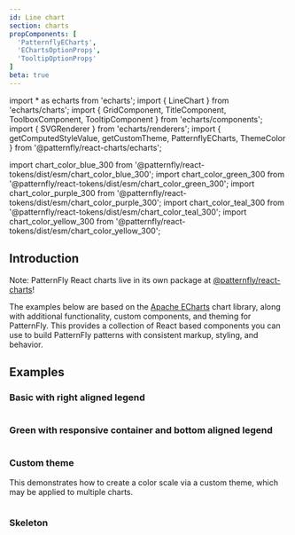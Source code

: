 ```yaml
---
id: Line chart
section: charts
propComponents: [
  'PatternflyEChartș',
  'EChartsOptionPropș',
  'TooltipOptionPropș'
]
beta: true
---
```


import * as echarts from 'echarts';
import { LineChart } from 'echarts/charts';
import { GridComponent, TitleComponent, ToolboxComponent, TooltipComponent } from 'echarts/components';
import { SVGRenderer } from 'echarts/renderers';
import { getComputedStyleValue, getCustomTheme, PatternflyECharts, ThemeColor } from '@patternfly/react-charts/echarts';

import chart_color_blue_300 from '@patternfly/react-tokens/dist/esm/chart_color_blue_300';
import chart_color_green_300 from '@patternfly/react-tokens/dist/esm/chart_color_green_300';
import chart_color_purple_300 from '@patternfly/react-tokens/dist/esm/chart_color_purple_300';
import chart_color_teal_300 from '@patternfly/react-tokens/dist/esm/chart_color_teal_300';
import chart_color_yellow_300 from '@patternfly/react-tokens/dist/esm/chart_color_yellow_300';

## Introduction
Note: PatternFly React charts live in its own package at [@patternfly/react-charts](https://www.npmjs.com/package/@patternfly/react-charts)!

The examples below are based on the [Apache ECharts](https://echarts.apache.org/) chart library, along with additional functionality, custom components, and theming for PatternFly. This provides a collection of React based components you can use to build PatternFly patterns with consistent markup, styling, and behavior.

## Examples
### Basic with right aligned legend 

```ts file="./Basic.tsx"

```

### Green with responsive container and bottom aligned legend
```ts file="./Responsive.tsx"

```

### Custom theme
This demonstrates how to create a color scale via a custom theme, which may be applied to multiple charts.

```ts file="./Theme.tsx"

```

### Skeleton

```ts file="./Skeleton.tsx"

```
